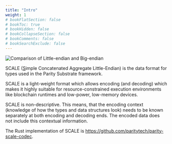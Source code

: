 ```yaml
---
title: "Intro"
weight: 1
# bookFlatSection: false
# bookToc: true
# bookHidden: false
# bookCollapseSection: false
# bookComments: false
# bookSearchExclude: false
---
```


![Comparison of Little-endian and Big-endian](/logo.png)

SCALE (<u>S</u>imple Concatenated Aggregate Little-Endian) is the data format for types used in the Parity Substrate framework.

SCALE is a light-weight format which allows encoding (and decoding) which makes it highly suitable for resource-constrained execution environments like blockchain runtimes and low-power, low-memory devices.

SCALE is non-descriptive. This means, that the encoding context (knowledge of how the types and data structures look) needs to be known separately at both encoding and decoding ends. The encoded data does not include this contextual information.

The Rust implementation of SCALE is https://github.com/paritytech/parity-scale-codec.